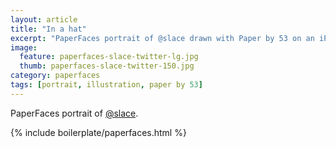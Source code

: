```yaml
---
layout: article
title: "In a hat"
excerpt: "PaperFaces portrait of @slace drawn with Paper by 53 on an iPad."
image: 
  feature: paperfaces-slace-twitter-lg.jpg
  thumb: paperfaces-slace-twitter-150.jpg
category: paperfaces
tags: [portrait, illustration, paper by 53]
---
```


PaperFaces portrait of [@slace](http://twitter.com/slace).

{% include boilerplate/paperfaces.html %}